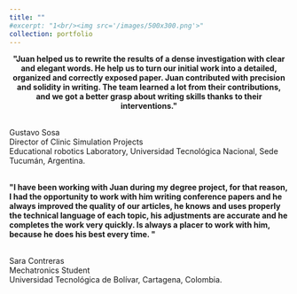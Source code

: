 ```yaml
---
title: ""
#excerpt: "1<br/><img src='/images/500x300.png'>"
collection: portfolio
---
```



<p align="center">
<b>"Juan helped us to rewrite the results of a dense investigation with clear and elegant words. He help us to turn our initial work into a detailed, organized and correctly exposed paper. Juan contributed with precision and solidity in writing. The team learned a lot from their contributions, and we got a better grasp about writing skills thanks to their interventions."</b><br><br>
  
Gustavo Sosa<br>
Director of Clinic Simulation Projects<br>
Educational robotics Laboratory, Universidad Tecnológica Nacional, Sede Tucumán, Argentina.<br><br>


<b>"I have been working with Juan during my degree project, for that reason, I had the opportunity to work with him writing conference papers and he always improved the quality of our articles, he knows and uses properly the technical language of each topic, his adjustments are accurate and he completes the work very quickly. Is always a placer to work with him, because he does his best every time. "</b><br><br>
  
Sara Contreras<br>
Mechatronics Student<br>
Universidad Tecnológica de Bolívar, Cartagena, Colombia.
</p>

